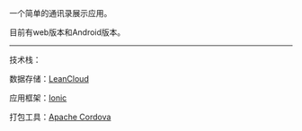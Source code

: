 一个简单的通讯录展示应用。

目前有web版本和Android版本。

***

技术栈：

数据存储：[LeanCloud](https://leancloud.cn/)

应用框架：[Ionic](http://ionicframework.com/)


打包工具：[Apache Cordova](https://cordova.apache.org/)